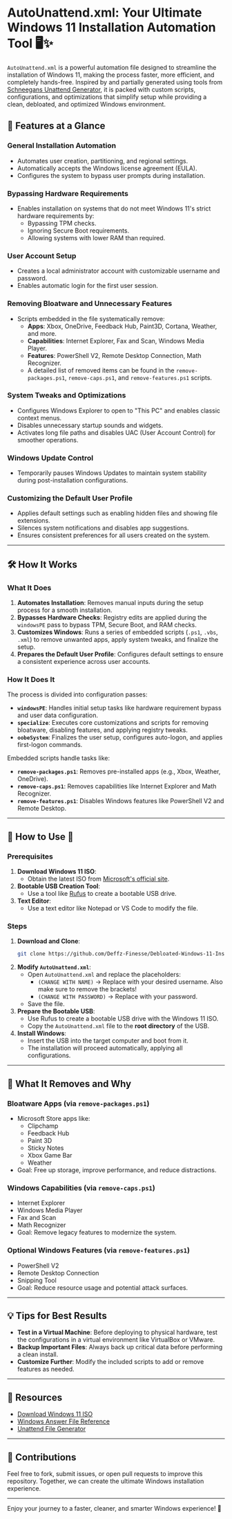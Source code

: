 # AutoUnattend.xml: Your Ultimate Windows 11 Installation Automation Tool 🖥️✨

`AutoUnattend.xml` is a powerful automation file designed to streamline the installation of Windows 11, making the process faster, more efficient, and completely hands-free. Inspired by and partially generated using tools from [Schneegans Unattend Generator](https://schneegans.de/), it is packed with custom scripts, configurations, and optimizations that simplify setup while providing a clean, debloated, and optimized Windows environment.

## 🎯 Features at a Glance

### **General Installation Automation**
- Automates user creation, partitioning, and regional settings.
- Automatically accepts the Windows license agreement (EULA).
- Configures the system to bypass user prompts during installation.

### **Bypassing Hardware Requirements**
- Enables installation on systems that do not meet Windows 11's strict hardware requirements by:
  - Bypassing TPM checks.
  - Ignoring Secure Boot requirements.
  - Allowing systems with lower RAM than required.

### **User Account Setup**
- Creates a local administrator account with customizable username and password.
- Enables automatic login for the first user session.

### **Removing Bloatware and Unnecessary Features**
- Scripts embedded in the file systematically remove:
  - **Apps**: Xbox, OneDrive, Feedback Hub, Paint3D, Cortana, Weather, and more.
  - **Capabilities**: Internet Explorer, Fax and Scan, Windows Media Player.
  - **Features**: PowerShell V2, Remote Desktop Connection, Math Recognizer.
  - A detailed list of removed items can be found in the `remove-packages.ps1`, `remove-caps.ps1`, and `remove-features.ps1` scripts.

### **System Tweaks and Optimizations**
- Configures Windows Explorer to open to "This PC" and enables classic context menus.
- Disables unnecessary startup sounds and widgets.
- Activates long file paths and disables UAC (User Account Control) for smoother operations.

### **Windows Update Control**
- Temporarily pauses Windows Updates to maintain system stability during post-installation configurations.

### **Customizing the Default User Profile**
- Applies default settings such as enabling hidden files and showing file extensions.
- Silences system notifications and disables app suggestions.
- Ensures consistent preferences for all users created on the system.

---

## 🛠️ How It Works

### **What It Does**
1. **Automates Installation**: Removes manual inputs during the setup process for a smooth installation.
2. **Bypasses Hardware Checks**: Registry edits are applied during the `windowsPE` pass to bypass TPM, Secure Boot, and RAM checks.
3. **Customizes Windows**: Runs a series of embedded scripts (`.ps1`, `.vbs`, `.xml`) to remove unwanted apps, apply system tweaks, and finalize the setup.
4. **Prepares the Default User Profile**: Configures default settings to ensure a consistent experience across user accounts.

### **How It Does It**
The process is divided into configuration passes:
- **`windowsPE`**: Handles initial setup tasks like hardware requirement bypass and user data configuration.
- **`specialize`**: Executes core customizations and scripts for removing bloatware, disabling features, and applying registry tweaks.
- **`oobeSystem`**: Finalizes the user setup, configures auto-logon, and applies first-logon commands.

Embedded scripts handle tasks like:
- **`remove-packages.ps1`**: Removes pre-installed apps (e.g., Xbox, Weather, OneDrive).
- **`remove-caps.ps1`**: Removes capabilities like Internet Explorer and Math Recognizer.
- **`remove-features.ps1`**: Disables Windows features like PowerShell V2 and Remote Desktop.

---

## 🚀 How to Use 🔧

### Prerequisites
1. **Download Windows 11 ISO**:
   - Obtain the latest ISO from [Microsoft's official site](https://www.microsoft.com/software-download/windows11).
2. **Bootable USB Creation Tool**:
   - Use a tool like [Rufus](https://rufus.ie/) to create a bootable USB drive.
3. **Text Editor**:
   - Use a text editor like Notepad or VS Code to modify the file.

### Steps
1. **Download and Clone**:
   ```bash
   git clone https://github.com/Deffz-Finesse/Debloated-Windows-11-Install.git
   ```
2. **Modify `AutoUnattend.xml`**:
   - Open `AutoUnattend.xml` and replace the placeholders:
     - `(CHANGE WITH NAME)` → Replace with your desired username. Also make sure to remove the brackets!
     - `(CHANGE WITH PASSWORD)` → Replace with your password.
   - Save the file.
3. **Prepare the Bootable USB**:
   - Use Rufus to create a bootable USB drive with the Windows 11 ISO.
   - Copy the `AutoUnattend.xml` file to the **root directory** of the USB.
4. **Install Windows**:
   - Insert the USB into the target computer and boot from it.
   - The installation will proceed automatically, applying all configurations.

---

## 🧙 What It Removes and Why

### **Bloatware Apps** (via `remove-packages.ps1`)
- Microsoft Store apps like:
  - Clipchamp
  - Feedback Hub
  - Paint 3D
  - Sticky Notes
  - Xbox Game Bar
  - Weather
- Goal: Free up storage, improve performance, and reduce distractions.

### **Windows Capabilities** (via `remove-caps.ps1`)
- Internet Explorer
- Windows Media Player
- Fax and Scan
- Math Recognizer
- Goal: Remove legacy features to modernize the system.

### **Optional Windows Features** (via `remove-features.ps1`)
- PowerShell V2
- Remote Desktop Connection
- Snipping Tool
- Goal: Reduce resource usage and potential attack surfaces.

---

## 💡 Tips for Best Results

- **Test in a Virtual Machine**: Before deploying to physical hardware, test the configurations in a virtual environment like VirtualBox or VMware.
- **Backup Important Files**: Always back up critical data before performing a clean install.
- **Customize Further**: Modify the included scripts to add or remove features as needed.

---

## 🔗 Resources

- [Download Windows 11 ISO](https://www.microsoft.com/software-download/windows11)
- [Windows Answer File Reference](https://learn.microsoft.com/en-us/windows-hardware/manufacture/desktop/windows-setup-automation-overview)
- [Unattend File Generator](https://schneegans.de/windows/unattend-generator/)

---

## 🙌 Contributions

Feel free to fork, submit issues, or open pull requests to improve this repository. Together, we can create the ultimate Windows installation experience.

---

Enjoy your journey to a faster, cleaner, and smarter Windows experience! 🚀
